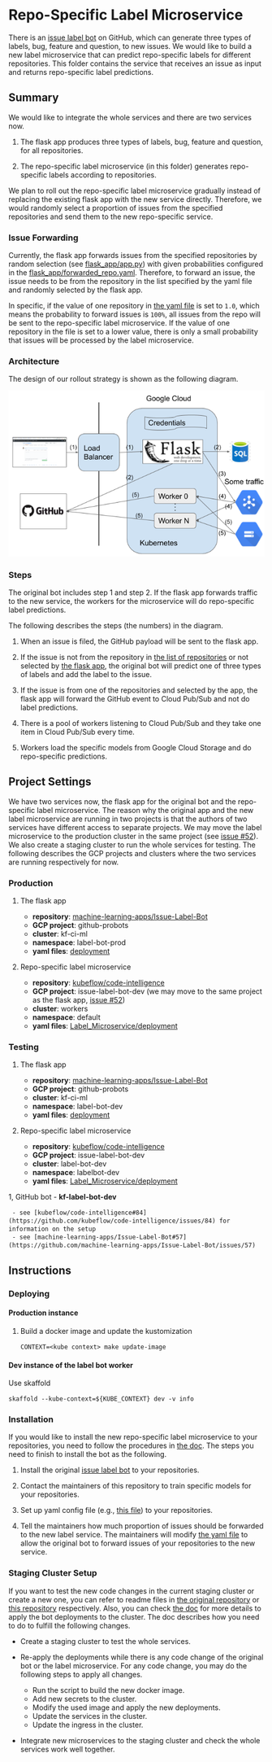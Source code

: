 # Repo-Specific Label Microservice

There is an [issue label bot](https://mlbot.net) on GitHub, which can generate three types of labels, bug, feature and question, to new issues.
We would like to build a new label microservice that can predict repo-specific labels for different repositories.
This folder contains the service that receives an issue as input and returns repo-specific label predictions.


## Summary

We would like to integrate the whole services and there are two services now.

1. The flask app produces three types of labels, bug, feature and question, for all repositories.

1. The repo-specific label microservice (in this folder) generates repo-specific labels according to repositories.

We plan to roll out the repo-specific label microservice gradually instead of replacing the existing flask app with the new service directly.
Therefore, we would randomly select a proportion of issues from the specified repositories and send them to the new repo-specific service.

### Issue Forwarding

Currently, the flask app forwards issues from the specified repositories by random selection (see [flask\_app/app.py](https://github.com/machine-learning-apps/Issue-Label-Bot/blob/master/flask_app/app.py#L145)) with given probabilities configured in the [flask\_app/forwarded\_repo.yaml](https://github.com/machine-learning-apps/Issue-Label-Bot/blob/master/flask_app/forwarded_repo.yaml).
Therefore, to forward an issue, the issue needs to be from the repository in the list specified by the yaml file and randomly selected by the flask app.

In specific, if the value of one repository in [the yaml file](https://github.com/machine-learning-apps/Issue-Label-Bot/blob/master/flask_app/forwarded_repo.yaml) is set to `1.0`, which means the probability to forward issues is `100%`, all issues from the repo will be sent to the repo-specific label microservice.
If the value of one repository in the file is set to a lower value, there is only a small probability that issues will be processed by the label microservice.

### Architecture

The design of our rollout strategy is shown as the following diagram.

![Image of Rollout Design](./images/rollout.png)

### Steps

The original bot includes step 1 and step 2.
If the flask app forwards traffic to the new service, the workers for the microservice will do repo-specific label predictions.

The following describes the steps (the numbers) in the diagram.

1. When an issue is filed, the GitHub payload will be sent to the flask app.

1. If the issue is not from the repository in [the list of repositories](https://github.com/machine-learning-apps/Issue-Label-Bot/blob/master/flask_app/forwarded_repo.yaml) or not selected by [the flask app](https://github.com/machine-learning-apps/Issue-Label-Bot/blob/master/flask_app/app.py#L145), the original bot will predict one of three types of labels and add the label to the issue.

1. If the issue is from one of the repositories and selected by the app, the flask app will forward the GitHub event to Cloud Pub/Sub and not do label predictions.

1. There is a pool of workers listening to Cloud Pub/Sub and they take one item in Cloud Pub/Sub every time.

1. Workers load the specific models from Google Cloud Storage and do repo-specific predictions.


## Project Settings

We have two services now, the flask app for the original bot and the repo-specific label microservice.
The reason why the original app and the new label microservice are running in two projects is that the authors of two services have different access to separate projects.
We may move the label microservice to the production cluster in the same project (see [issue #52](https://github.com/kubeflow/code-intelligence/issues/52)).
We also create a staging cluster to run the whole services for testing.
The following describes the GCP projects and clusters where the two services are running respectively for now.

### Production

1. The flask app
    - **repository**: [machine-learning-apps/Issue-Label-Bot](https://github.com/machine-learning-apps/Issue-Label-Bot)
    - **GCP project**: github-probots
    - **cluster**: kf-ci-ml
    - **namespace**: label-bot-prod
    - **yaml files**: [deployment](https://github.com/machine-learning-apps/Issue-Label-Bot/tree/master/deployment)

1. Repo-specific label microservice
    - **repository**: [kubeflow/code-intelligence](https://github.com/kubeflow/code-intelligence/tree/master/Label_Microservice)
    - **GCP project**: issue-label-bot-dev (we may move to the same project as the flask app, [issue #52](https://github.com/kubeflow/code-intelligence/issues/52))
    - **cluster**: workers
    - **namespace**: default
    - **yaml files**: [Label\_Microservice/deployment](https://github.com/kubeflow/code-intelligence/tree/master/Label_Microservice/deployment)

### Testing

1. The flask app
    - **repository**: [machine-learning-apps/Issue-Label-Bot](https://github.com/machine-learning-apps/Issue-Label-Bot)
    - **GCP project**: github-probots
    - **cluster**: kf-ci-ml
    - **namespace**: label-bot-dev
    - **yaml files**: [deployment](https://github.com/machine-learning-apps/Issue-Label-Bot/tree/master/deployment)

1. Repo-specific label microservice
    - **repository**: [kubeflow/code-intelligence](https://github.com/kubeflow/code-intelligence/tree/master/Label_Microservice)
    - **GCP project**: issue-label-bot-dev
    - **cluster**: label-bot-dev
    - **namespace**: labelbot-dev
    - **yaml files**: [Label\_Microservice/deployment](https://github.com/kubeflow/code-intelligence/tree/master/Label_Microservice/deployment)

1, GitHub bot - **kf-label-bot-dev**

     - see [kubeflow/code-intelligence#84](https://github.com/kubeflow/code-intelligence/issues/84) for information on the setup
     - see [machine-learning-apps/Issue-Label-Bot#57](https://github.com/machine-learning-apps/Issue-Label-Bot/issues/57)

## Instructions

### Deploying

#### Production instance

1. Build a docker image and update the kustomization

   ```
   CONTEXT=<kube context> make update-image
   ```

#### Dev instance of the label bot worker

Use skaffold

```
skaffold --kube-context=${KUBE_CONTEXT} dev -v info
```
### Installation

If you would like to install the new repo-specific label microservice to your repositories, you need to follow the procedures in [the doc](./docs/onboarding_new_repositories.md).
The steps you need to finish to install the bot as the following.

1. Install the original [issue label bot](https://github.com/marketplace/issue-label-bot) to your repositories.

1. Contact the maintainers of this repository to train specific models for your repositories.

1. Set up yaml config file (e.g., [this file](https://github.com/abcdefgs0324/issue-label-bot-test/blob/master/.github/issue_label_bot.yaml)) to your repositories.

1. Tell the maintainers how much proportion of issues should be forwarded to the new label service. The maintainers will modify [the yaml file](https://github.com/machine-learning-apps/Issue-Label-Bot/blob/master/flask_app/forwarded_repo.yaml) to allow the original bot to forward issues of your repositories to the new service.


### Staging Cluster Setup

If you want to test the new code changes in the current staging cluster or create a new one, you can refer to readme files in [the original repository](https://github.com/machine-learning-apps/Issue-Label-Bot/tree/master/deployment) or [this repository](https://github.com/kubeflow/code-intelligence/tree/master/Label_Microservice/deployment) respectively. Also, you can check [the doc](./docs/set_up_staging_cluster.md) for more details to apply the bot deployments to the cluster.
The doc describes how you need to do to fulfill the following changes.

- Create a staging cluster to test the whole services.

- Re-apply the deployments while there is any code change of the original bot or the label microservice. For any code change, you may do the following steps to apply all changes.
    - Run the script to build the new docker image.
    - Add new secrets to the cluster.
    - Modify the used image and apply the new deployments.
    - Update the services in the cluster.
    - Update the ingress in the cluster.

- Integrate new microservices to the staging cluster and check the whole services work well together.
